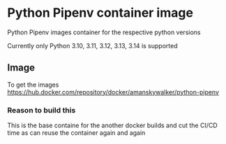 # Python Pipenv container image

Python Pipenv images container for the respective python versions

Currently only Python 3.10, 3.11, 3.12, 3.13, 3.14 is supported

## Image
To get the images 
https://hub.docker.com/repository/docker/amanskywalker/python-pipenv

### Reason to build this
This is the base containe for the another docker builds and cut the CI/CD time as can reuse the container again and again
